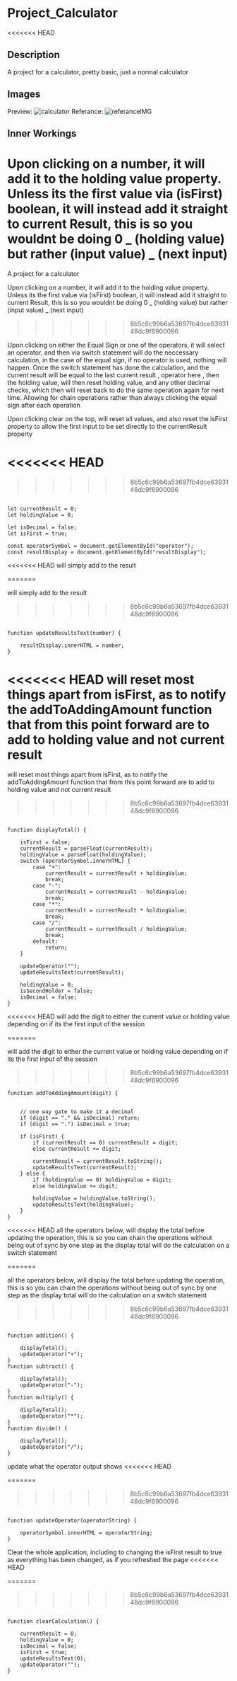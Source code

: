 # Project_Calculator

<<<<<<< HEAD

## Description

A project for a calculator, pretty basic, just a normal calculator

## Images

Preview:
![calculator](/images/calculator.png)
Referance:
![referanceIMG](/images/Referance.png)

## Inner Workings

# Upon clicking on a number, it will add it to the holding value property. Unless its the first value via (isFirst) boolean, it will instead add it straight to current Result, this is so you wouldnt be doing 0 _ (holding value) but rather (input value) _ (next input)

A project for a calculator

Upon clicking on a number, it will add it to the holding value property. Unless its the first value via (isFirst) boolean, it will instead add it straight to current Result, this is so you wouldnt be doing 0 _ (holding value) but rather (input value) _ (next input)

> > > > > > > 8b5c6c99b6a53697fb4dce6393148dc9f6900096

Upon clicking on either the Equal Sign or one of the operators, it will select an operator, and then via switch statement will do the neccessary calculation, in the case of the equal sign, if no operator is used, nothing will happen.
Once the switch statement has done the calculation, and the current result will be equal to the last current result , operator here , then the holding value, will then reset holding value, and any other decimal checks, which then will reset back to do the same operation again for next time. Allowing for chain operations rather than always clicking the equal sign after each operation

Upon clicking clear on the top, will reset all values, and also reset the isFirst property to allow the first input to be set directly to the currentResult property

# <<<<<<< HEAD

> > > > > > > 8b5c6c99b6a53697fb4dce6393148dc9f6900096

```

let currentResult = 0;
let holdingValue = 0;

let isDecimal = false;
let isFirst = true;

const operatorSymbol = document.getElementById("operator");
const resultDisplay = document.getElementById("resultDisplay");
```

<<<<<<< HEAD
will simply add to the result

=======

will simply add to the result

> > > > > > > 8b5c6c99b6a53697fb4dce6393148dc9f6900096

```

function updateResultsText(number) {

    resultDisplay.innerHTML = number;
}
```

<<<<<<< HEAD
will reset most things apart from isFirst, as to notify the addToAddingAmount function that from this point forward are to add to holding value and not current result
=======

will reset most things apart from isFirst, as to notify the addToAddingAmount function that from this point forward are to add to holding value and not current result

> > > > > > > 8b5c6c99b6a53697fb4dce6393148dc9f6900096

```

function displayTotal() {

    isFirst = false;
    currentResult = parseFloat(currentResult);
    holdingValue = parseFloat(holdingValue);
    switch (operatorSymbol.innerHTML) {
        case "+":
            currentResult = currentResult + holdingValue;
            break;
        case "-":
            currentResult = currentResult - holdingValue;
            break;
        case "*":
            currentResult = currentResult * holdingValue;
            break;
        case "/":
            currentResult = currentResult / holdingValue;
            break;
        default:
            return;
    }

    updateOperator("");
    updateResultsText(currentResult);

    holdingValue = 0;
    isSecondHolder = false;
    isDecimal = false;
}
```

<<<<<<< HEAD
will add the digit to either the current value or holding value depending on if its the first input of the session

=======

will add the digit to either the current value or holding value depending on if its the first input of the session

> > > > > > > 8b5c6c99b6a53697fb4dce6393148dc9f6900096

```
function addToAddingAmount(digit) {


    // one way gate to make it a decimal
    if (digit == "." && isDecimal) return;
    if (digit == ".") isDecimal = true;

    if (isFirst) {
        if (currentResult == 0) currentResult = digit;
        else currentResult += digit;

        currentResult = currentResult.toString();
        updateResultsText(currentResult);
    } else {
        if (holdingValue == 0) holdingValue = digit;
        else holdingValue += digit;

        holdingValue = holdingValue.toString();
        updateResultsText(holdingValue);
    }
}
```

<<<<<<< HEAD
all the operators below, will display the total before updating the operation, this is so you can chain the operations without being out of sync by one step as the
display total will do the calculation on a switch statement

=======

all the operators below, will display the total before updating the operation, this is so you can chain the operations without being out of sync by one step as the
display total will do the calculation on a switch statement

> > > > > > > 8b5c6c99b6a53697fb4dce6393148dc9f6900096

```

function addition() {

    displayTotal();
    updateOperator("+");
}
function subtract() {

    displayTotal();
    updateOperator("-");
}
function multiply() {

    displayTotal();
    updateOperator("*");
}
function divide() {

    displayTotal();
    updateOperator("/");
}
```

update what the operator output shows
<<<<<<< HEAD

=======

> > > > > > > 8b5c6c99b6a53697fb4dce6393148dc9f6900096

```

function updateOperator(operatorString) {

    operatorSymbol.innerHTML = operatorString;
}
```

Clear the whole application, including to changing the isFirst result to true as everything has been changed, as if you refreshed the page
<<<<<<< HEAD

=======

> > > > > > > 8b5c6c99b6a53697fb4dce6393148dc9f6900096

```

function clearCalculation() {

    currentResult = 0;
    holdingValue = 0;
    isDecimal = false;
    isFirst = true;
    updateResultsText(0);
    updateOperator("");
}
```
